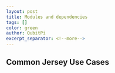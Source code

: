 ```yaml
---
layout: post
title: Modules and dependencies
tags: []
color: green
author: QubitPi
excerpt_separator: <!--more-->
---
```


## Common Jersey Use Cases